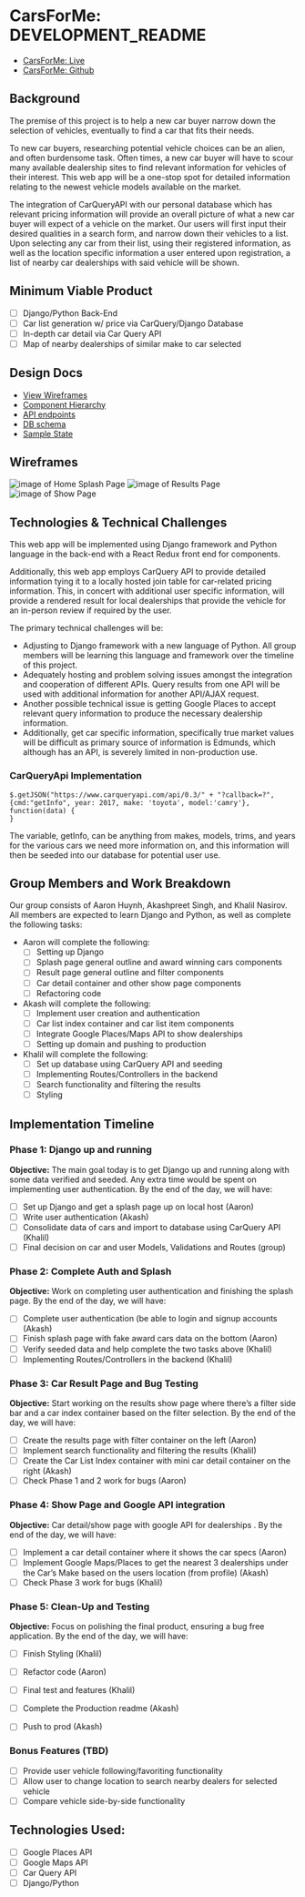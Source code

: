 # CarsForMe: DEVELOPMENT_README

- [CarsForMe: Live][live]
- [CarsForMe: Github][github]

[live]: https://www.CarsForMe.net
[github]: https://github.com/AkashSkySingh/CarsForMe

## Background

The premise of this project is to help a new car buyer narrow down the selection of vehicles, eventually to find a car that fits their needs.

To new car buyers, researching potential vehicle choices can be an alien, and often burdensome task. Often times, a new car buyer will have to scour many available dealership sites to find relevant information for vehicles of their interest. This web app will be a one-stop spot  for detailed information relating to the newest vehicle models available on the market.

The integration of CarQueryAPI with our personal database which has relevant pricing information will provide an overall picture of what a new car buyer will expect of a vehicle on the market. Our users will first input their desired qualities in a search form, and narrow down their vehicles to a list. Upon selecting any car from their list, using their registered information, as well as the location specific information a user entered upon registration, a list of nearby car dealerships with said vehicle will be shown.

## Minimum Viable Product

- [ ] Django/Python Back-End
- [ ] Car list generation w/ price via CarQuery/Django Database
- [ ] In-depth car detail via Car Query API
- [ ] Map of nearby dealerships of similar make to car selected

## Design Docs
* [View Wireframes][wireframes]
* [Component Hierarchy][components]
* [API endpoints][api-endpoints]
* [DB schema][schema]
* [Sample State][sample-state]

[wireframes]: docs/wireframes
[components]: docs/component_hierarchy.md
[sample-state]: docs/sample_state.md
[api-endpoints]: docs/api_endpoints.md
[schema]: docs/schema.md

## Wireframes

![image of Home Splash Page](/docs/wireframes/Home%20Page_Splash.png)
![image of Results Page](/docs/wireframes/Results.png)
![image of Show Page](/docs/wireframes/Show.png)

## Technologies & Technical Challenges

This web app will be implemented using Django framework and Python language in the back-end with a React Redux front end for components.

Additionally, this web app employs CarQuery API to provide detailed information tying it to a locally hosted join table for car-related pricing information. This, in concert with additional user specific information, will provide a rendered result for local dealerships that provide the vehicle for an in-person review if required by the user.

The primary technical challenges will be:

- Adjusting to Django framework with a new language of Python. All group members will be learning this language and framework over the timeline of this project.
- Adequately hosting and problem solving issues amongst the integration and cooperation of different APIs. Query results from one API will be used with additional information for another API/AJAX request.
- Another possible technical issue is getting Google Places to accept relevant  query information to produce the necessary dealership information.
- Additionally, get car specific information, specifically true market values will be difficult as primary source of information is Edmunds, which although has an API, is severely limited in non-production use.

### CarQueryApi Implementation

```
$.getJSON("https://www.carqueryapi.com/api/0.3/" + "?callback=?", {cmd:"getInfo", year: 2017, make: 'toyota', model:'camry'}, function(data) {
}
```

The variable, getInfo, can be anything from makes, models, trims, and years for the various cars we need more information on, and this information will then be seeded into our database for potential user use. 

## Group Members and Work Breakdown
Our group consists of Aaron Huynh, Akashpreet Singh, and Khalil Nasirov. All members are expected to learn Django and Python, as well as complete the following tasks:

- Aaron will complete the following:
  + [ ] Setting up Django
  + [ ] Splash page general outline and award winning cars components
  + [ ] Result page general outline and filter components
  + [ ] Car detail container and other show page components
  + [ ] Refactoring code
- Akash will complete the following:
  + [ ] Implement user creation and authentication
  + [ ] Car list index container and car list item components
  + [ ] Integrate Google Places/Maps API to show dealerships
  + [ ] Setting up domain and pushing to production
- Khalil will complete the following:
  + [ ] Set up database using CarQuery API and seeding
  + [ ] Implementing Routes/Controllers in the backend
  + [ ] Search functionality and filtering the results
  + [ ] Styling

## Implementation Timeline

### Phase 1: Django up and running

**Objective:** The main goal today is to get Django up and running along with some data verified and seeded. Any extra time would be spent on implementing user authentication. By the end of the day, we will have:
 - [ ] Set up Django and get a splash page up on local host (Aaron)
 - [ ] Write user authentication (Akash)
 - [ ] Consolidate data of cars and import to database using CarQuery API (Khalil)
 - [ ] Final decision on car and user Models, Validations and Routes (group)

### Phase 2: Complete Auth and Splash

**Objective:** Work on completing user authentication and finishing the splash page. By the end of the day, we will have:
 - [ ] Complete user authentication (be able to login and signup accounts (Akash)
 - [ ] Finish splash page with fake award cars data on the bottom (Aaron)
 - [ ] Verify seeded data and help complete the two tasks above (Khalil)
 - [ ] Implementing Routes/Controllers in the backend (Khalil)
 
### Phase 3: Car Result Page and Bug Testing

**Objective:** Start working on the results show page where there’s a filter side bar and a car index container based on the filter selection. By the end of the day, we will have:
 - [ ] Create the results page with filter container on the left (Aaron)
 - [ ] Implement search functionality and filtering the results (Khalil)
 - [ ] Create the Car List Index container with mini car detail container on the right (Akash)
 - [ ] Check Phase 1 and 2 work for bugs (Aaron)

### Phase 4:  Show Page and Google API integration

**Objective:** Car detail/show page with google API for dealerships . By the end of the day, we will have:
 - [ ] Implement a car detail container where it shows the car specs (Aaron)
 - [ ] Implement Google Maps/Places to get the nearest 3 dealerships under the Car’s Make based on the users location (from profile) (Akash)
 - [ ] Check Phase 3 work for bugs (Khalil)

### Phase 5: Clean-Up and Testing

**Objective:** Focus on polishing the final product, ensuring a bug free application. By the end of the day, we will have:
 - [ ] Finish Styling (Khalil)
 - [ ] Refactor code (Aaron)
 - [ ] Final test and features (Khalil)
 - [ ] Complete the Production readme (Akash)
 - [ ] Push to prod (Akash)


### Bonus Features (TBD)
- [ ] Provide user vehicle following/favoriting functionality
- [ ] Allow user to change location to search nearby dealers for selected vehicle
- [ ] Compare vehicle side-by-side functionality

## Technologies Used:
- [ ] Google Places API
- [ ] Google Maps API
- [ ] Car Query API
- [ ] Django/Python
